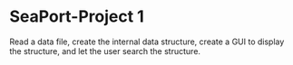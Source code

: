 # SeaPort-Project 1

Read a data file, create the internal data structure, create a GUI to display the structure, and let the user search the structure. 

